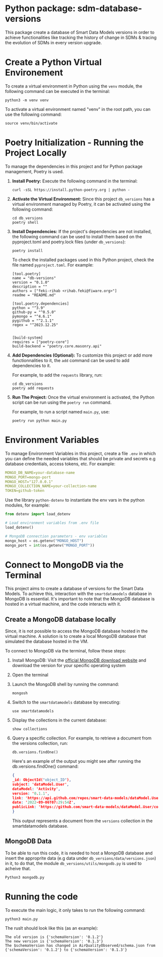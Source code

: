 # Python package: sdm-database-versions  
This package create a database of Smart Data Models versions in order to achieve functionalities like tracking the history of change in SDMs &amp; tracing the evolution of SDMs in every version upgrade.

# Create a Python Virtual Environement 

To create a virtual environment in Python using the `venv` module, the following command can be executed in the terminal:

```shell
python3 -m venv venv
```
To activate a virtual environment named "venv" in the root path, you can use the following command:

```shell
source venv/bin/activate
```

# Poetry Initialization - Running the Project Locally 

To manage the dependencies in this project and for Python package management, Poetry is used. 

1. **Install Poetry:** 
Execute the following command in the terminal: 

    ```shell
    curl -sSL https://install.python-poetry.org | python -
    ```

2. **Activate the Virtual Environment:**
    Since this project `db_versions` has a virtual environment managed by Poetry, it can be activated using the following command:

    ```shell
    cd db_versions
    poetry shell
    ```

3. **Install Dependencies:**
    If the project's dependencies are not installed, the following command can be used to install them based on the pyproject.toml and poetry.lock files (under `db_versions`):

    ```shell
    poetry install
    ```

    To check the installed packages used in this Python project, check the file named `pyproject.toml`. For example: 
    ````
    [tool.poetry]
    name = "db-versions"
    version = "0.1.0"
    description = ""
    authors = ["feki-rihab <rihab.feki@fiware.org>"]
    readme = "README.md"

    [tool.poetry.dependencies]
    python = "^3.9"
    github-py = "^0.5.0"
    pymongo = "^4.6.1"
    pygithub = "^2.1.1"
    regex = "^2023.12.25"


    [build-system]
    requires = ["poetry-core"]
    build-backend = "poetry.core.masonry.api"
    ````

4. **Add Dependencies (Optional):**
To customize this project or add more functionnalities to it, the `add` command can be used to add dependencies to it. 

    For example, to add the `requests` library, run:
    ```shell
    cd db_versions
    poetry add requests
    ```

5. **Run The Project:**
Once the virtual environment is activated, the Python script can be run using the `poetry run` command. 

    For example, to run a script named `main.py`, use:

    ```shell
    poetry run python main.py
    ````

# Environment Variables 

To manage Environment Variables in this project, create a file `.env` in which you can define the needed variables that should be private and secrets e.g database credentials, access tokens, etc. For example: 

```yaml
MONGO_DB_NAME=your-database-name
MONGO_PORT=mongo-port
MONGO_HOST="127.0.0.1"
MONGO_COLLECTION_NAME=your-collection-name
TOKEN=github-token
```
Use the library `python-dotenv` to instantiate the env vars in the python modules, for example: 

```python
from dotenv import load_dotenv

# Load environment variables from .env file
load_dotenv()

# MongoDB connection parameters - env variables 
mongo_host = os.getenv("MONGO_HOST")
mongo_port = int(os.getenv("MONGO_PORT"))
```


# Connect to MongoDB via the Terminal

This project aims to create a database of versions for the Smart Data Models. To achieve this, interaction with the `smartdatamodels` database in MongoDB is essential. It's important to note that the MongoDB database is hosted in a virtual machine, and the code interacts with it.

## Create a MongoDB database locally 

Since, it is not possible to access the MongoDB database hosted in the virtual machine. A solution is to create a local MongoDB database that simulated the database hosted in the VM. 

To connect to MongoDB via the terminal, follow these steps:

1. Install MongoDB: Visit the [official MongoDB download website](https://www.mongodb.com/download-center/community/releases) and download the version for your specific operating system

1. Open the terminal 

2. Launch the MongoDB shell by running the command:
    ```
    mongosh
    ```

3. Switch to the `smartdatamodels` database by executing:

    ```shell
    use smartdatamodels
    ```

4. Display the collections in the current database:
    ````
    show collections
    ````
5. Query a specific collection. 
For example, to retrieve a document from the versions collection, run:

    ```shell
    db.versions.findOne()
    ```

    Here's an example of the output you might see after running the db.versions.findOne() command:

    ```json
    {
    _id: ObjectId("object_ID"),
    subject: 'dataModel.User',
    dataModel: 'Activity',
    version: '0.1.1',
    link: 'https://api.github.com/repos/smart-data-models/dataModel.User/git/commits/sha',
    date: '2022-09-06T07:29:54Z',
    publicLink: 'https://github.com/smart-data-models/dataModel.User/commit/sha'
    }
    ```
    This output represents a document from the `versions` collection in the smartdatamodels database.

## MongoDB Data 
To be able to run this code, it is needed to host a MongoDB database and insert the approprite data (e.g data under `db_versions/data/versions.json`) in it, to do that, the module `db_versions/utils/mongodb.py` is used to acheive that. 

```shell
Python3 mongodb.py
```

# Running the code 

To execute the main logic, it only takes to run the following command:

```shell
python3 main.py
```

The ruslt should look like this (as an example):

```
The old version is {'schemaVersion': '0.1.2'}
The new version is {'schemaVersion': '0.1.3'}
The $schemaVersion has changed in AirQualityObserved/schema.json from {'schemaVersion': '0.1.2'} to {'schemaVersion': '0.1.3'}
```